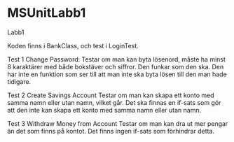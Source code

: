 # MSUnitLabb1
Labb1

Koden finns i BankClass, och test i LoginTest.

Test 1 Change Password: 
Testar om man kan byta lösenord, måste ha minst 8 karaktärer med både bokstäver och siffror. Den funkar som den ska.
Den har inte en funktion som ser till att man inte ska byta lösen till den man hade tidigare.

Test 2 Create Savings Account
Testar om man kan skapa ett konto med samma namn eller utan namn, vilket går.
Det ska finnas en if-sats som gör att den inte kan skapa ett konto med samma namn eller utan namn.

Test 3 Withdraw Money from Account
Testar om man kan dra ut mer pengar än det som finns på kontot. Det finns ingen if-sats som förhindrar detta.
